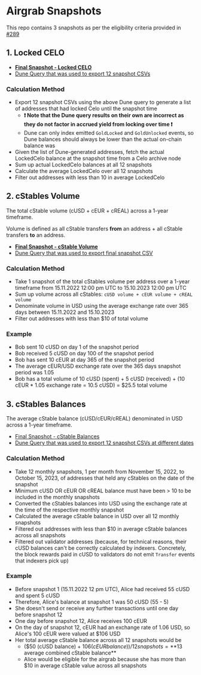 # Airgrab Snapshots

This repo contains 3 snapshots as per the eligibility criteria provided in [#289](https://github.com/mento-protocol/mento-general/issues/289)

## 1. Locked CELO

- **[Final Snapshot - Locked CELO](./final-snapshots/locked-celo-balances.csv)**
- [Dune Query that was used to export 12 snapshot CSVs](https://dune.com/queries/3164542/5281325)

### Calculation Method

- Export 12 snapshot CSVs using the above Dune query to generate a list of addresses that had locked Celo until the snapshot time
  - **❗ Note that the Dune query results on their own are incorrect as they do not factor in accrued yield from locking over time ❗**
  - Dune can only index emitted `GoldLocked` and `GoldUnlocked` events, so Dune balances should always be lower than the actual on-chain balance was
- Given the list of Dune-generated addresses, fetch the actual LockedCelo balance at the snapshot time from a Celo archive node
- Sum up actual LockedCelo balances at all 12 snapshots
- Calculate the average LockedCelo over all 12 snapshots
- Filter out addresses with less than 10 in average LockedCelo

## 2. cStables Volume

The total cStable volume (cUSD + cEUR + cREAL) across a 1-year timeframe.

Volume is defined as all cStable transfers **from** an address + all cStable transfers **to** an address.

- **[Final Snapshot - cStable Volume](./final-snapshots/cstable-volume.csv)**
- [Dune Query that was used to export final snapshot CSV](https://dune.com/queries/3163689/5279843)

### Calculation Method

- Take 1 snapshot of the total cStables volume per address over a 1-year timeframe from 15.11.2022 12:00 pm UTC to 15.10.2023 12:00 pm UTC
- Sum up volume across all cStables: `cUSD volume + cEUR volume + cREAL volume`
- Denominate volume in USD using the average exchange rate over 365 days between 15.11.2022 and 15.10.2023
- Filter out addresses with less than $10 of total volume

### Example

- Bob sent 10 cUSD on day 1 of the snapshot period
- Bob received 5 cUSD on day 100 of the snapshot period
- Bob has sent 10 cEUR at day 365 of the snapshot period
- The average cEUR/USD exchange rate over the 365 days snapshot period was 1.05
- Bob has a total volume of 10 cUSD (spent) + 5 cUSD (received) + (10 cEUR * 1.05 exchange rate = 10.5 cUSD) = $25.5 total volume

## 3. cStables Balances

The average cStable balance (cUSD/cEUR/cREAL) denominated in USD across a 1-year timeframe.

- [Final Snapshot - cStable Balances](./final-snhapshots/cstable-balances)
- [Dune Query that was used to export 12 snapshot CSVs at different dates](https://dune.com/queries/3144937/5269961)

### Calculation Method

- Take 12 monthly snapshots, 1 per month from November 15, 2022, to October 15, 2023, of addresses that held any cStables on the date of the snapshot
- Minimum cUSD OR cEUR OR cREAL balance must have been > 10 to be included in the monthly snapshots
- Converted the cStables balances into USD using the exchange rate at the time of the respective monthly snapshot
- Calculated the average cStable balance in USD over all 12 monthly snapshots
- Filtered out addresses with less than $10 in average cStable balances across all snapshots
- Filtered out validator addresses (because, for technical reasons, their cUSD balances can't be correctly calculated by indexers. Concretely, the block rewards paid in cUSD to validators do not emit `Transfer` events that indexers pick up)

### Example

- Before snapshot 1 (15.11.2022 12 pm UTC), Alice had received 55 cUSD and spent 5 cUSD
- Therefore, Alice's balance at snapshot 1 was 50 cUSD (55 - 5)
- She doesn't send or receive any further transactions until one day before snapshot 12
- One day before snapshot 12, Alice receives 100 cEUR
- On the day of snapshot 12, cEUR had an exchange rate of 1.06 USD, so Alice's 100 cEUR were valued at $106 USD
- Her total average cStable balance across all 12 snapshots would be
  - ($50 (cUSD balance) + $106 (cEUR balance)) / 12 snapshots = **$13 average combined cStable balance**
  - Alice would be eligible for the airgrab because she has more than $10 in average cStable value across all snapshots
